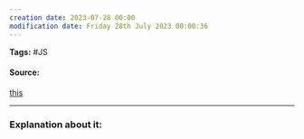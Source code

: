 ```yaml
---
creation date: 2023-07-28 00:00
modification date: Friday 28th July 2023 00:00:36
---
```


**Tags:** #JS 

#### Source:
[this](https://javascript.info/object-methods)

--------------------------------------

### Explanation about it:

